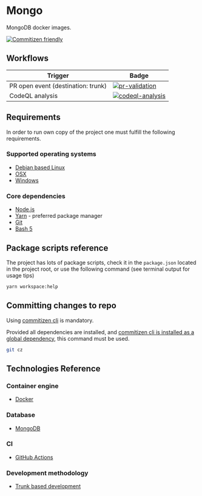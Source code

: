 # Mongo

MongoDB docker images.

[![Commitizen friendly](https://img.shields.io/badge/commitizen-friendly-brightgreen.svg)](http://commitizen.github.io/cz-cli/)

## Workflows

| Trigger                            | Badge                                                                                                                                                                        |
| ---------------------------------- | ---------------------------------------------------------------------------------------------------------------------------------------------------------------------------- |
| PR open event (destination: trunk) | [![pr-validation](https://github.com/rfprod/mongo/actions/workflows/pr-validation.yml/badge.svg)](https://github.com/rfprod/mongo/actions/workflows/pr-validation.yml)       |
| CodeQL analysis                    | [![codeql-analysis](https://github.com/rfprod/mongo/actions/workflows/codeql-analysis.yml/badge.svg)](https://github.com/rfprod/mongo/actions/workflows/codeql-analysis.yml) |

## Requirements

In order to run own copy of the project one must fulfill the following requirements.

### Supported operating systems

- [Debian based Linux](https://en.wikipedia.org/wiki/List_of_Linux_distributions#Debian-based)
- [OSX](https://en.wikipedia.org/wiki/MacOS)
- [Windows](https://en.wikipedia.org/wiki/Microsoft_Windows)

### Core dependencies

- [Node.js](https://nodejs.org/)
- [Yarn](https://yarnpkg.com/) - preferred package manager
- [Git](https://git-scm.com/)
- [Bash 5](https://www.gnu.org/software/bash/)

## Package scripts reference

The project has lots of package scripts, check it in the `package.json` located in the project root, or use the following command (see terminal output for usage tips)

```bash
yarn workspace:help
```

## Committing changes to repo

Using [commitizen cli](https://github.com/commitizen/cz-cli) is mandatory.

Provided all dependencies are installed, and [commitizen cli is installed as a global dependency](https://github.com/commitizen/cz-cli#conventional-commit-messages-as-a-global-utility), this command must be used.

```bash
git cz
```

## Technologies Reference

### Container engine

- [Docker](https://www.docker.com/)

### Database

- [MongoDB](https://mongodb.com/)

### CI

- [GitHub Actions](https://github.com/features/actions)

### Development methodology

- [Trunk based development](https://trunkbaseddevelopment.com/)
